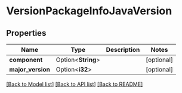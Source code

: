 # VersionPackageInfoJavaVersion

## Properties

Name | Type | Description | Notes
------------ | ------------- | ------------- | -------------
**component** | Option<**String**> |  | [optional]
**major_version** | Option<**i32**> |  | [optional]

[[Back to Model list]](../README.md#documentation-for-models) [[Back to API list]](../README.md#documentation-for-api-endpoints) [[Back to README]](../README.md)


